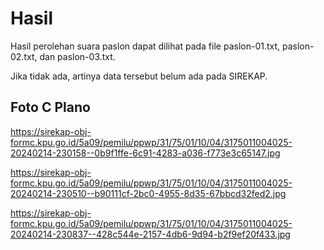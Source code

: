 # Hasil

Hasil perolehan suara paslon dapat dilihat pada file paslon-01.txt, paslon-02.txt, dan paslon-03.txt.

Jika tidak ada, artinya data tersebut belum ada pada SIREKAP.

## Foto C Plano

https://sirekap-obj-formc.kpu.go.id/5a09/pemilu/ppwp/31/75/01/10/04/3175011004025-20240214-230158--0b9f1ffe-6c91-4283-a036-f773e3c65147.jpg

https://sirekap-obj-formc.kpu.go.id/5a09/pemilu/ppwp/31/75/01/10/04/3175011004025-20240214-230510--b90111cf-2bc0-4955-8d35-67bbcd32fed2.jpg

https://sirekap-obj-formc.kpu.go.id/5a09/pemilu/ppwp/31/75/01/10/04/3175011004025-20240214-230837--428c544e-2157-4db6-9d94-b2f9ef20f433.jpg

